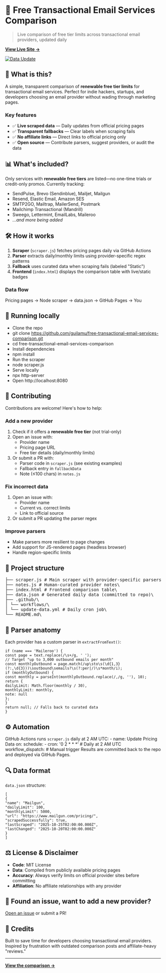 # 📧 Free Transactional Email Services Comparison

> Live comparison of free tier limits across transactional email providers, updated daily

**[View Live Site →](https://guilamu.github.io/free-transactional-email-services-comparison/)**

[![Data Update](https://github.com/guilamu/free-transactional-email-services-comparison/actions/workflows/update-data.yml/badge.svg)](https://github.com/guilamu/free-transactional-email-services-comparison/actions)

## 🎯 What is this?

A simple, transparent comparison of **renewable free tier limits** for transactional email services. Perfect for indie hackers, startups, and developers choosing an email provider without wading through marketing pages.

### Key features
- ✅ **Live scraped data** — Daily updates from official pricing pages
- ✅ **Transparent fallbacks** — Clear labels when scraping fails
- ✅ **No affiliate links** — Direct links to official pricing only
- ✅ **Open source** — Contribute parsers, suggest providers, or audit the data

## 📊 What's included?

Only services with **renewable free tiers** are listed—no one-time trials or credit-only promos. Currently tracking:

- SendPulse, Brevo (Sendinblue), Mailjet, Mailgun
- Resend, Elastic Email, Amazon SES
- SMTP2GO, Mailtrap, MailerSend, Postmark
- Mailchimp Transactional (Mandrill)
- Sweego, Lettermint, EmailLabs, Maileroo
- *...and more being added*

## 🛠️ How it works

1. **Scraper** (`scraper.js`) fetches pricing pages daily via GitHub Actions
2. **Parser** extracts daily/monthly limits using provider-specific regex patterns
3. **Fallback** uses curated data when scraping fails (labeled "Static")
4. **Frontend** (`index.html`) displays the comparison table with live/static badges

### Data flow
Pricing pages → Node scraper → data.json → GitHub Pages → You


## 🚀 Running locally

- Clone the repo
- git clone https://github.com/guilamu/free-transactional-email-services-comparison.git
- cd free-transactional-email-services-comparison
- Install dependencies
- npm install
- Run the scraper
- node scraper.js
- Serve locally
- npx http-server
- Open http://localhost:8080

## 🤝 Contributing

Contributions are welcome! Here's how to help:

### Add a new provider

1. Check if it offers a **renewable free tier** (not trial-only)
2. Open an issue with:
   - Provider name
   - Pricing page URL
   - Free tier details (daily/monthly limits)
3. Or submit a PR with:
   - Parser code in `scraper.js` (see existing examples)
   - Fallback entry in `fallbackData`
   - Note (≤100 chars) in `notes.js`

### Fix incorrect data

1. Open an issue with:
   - Provider name
   - Current vs. correct limits
   - Link to official source
2. Or submit a PR updating the parser regex

### Improve parsers

- Make parsers more resilient to page changes
- Add support for JS-rendered pages (headless browser)
- Handle region-specific limits

## 📂 Project structure
<pre>
├── scraper.js # Main scraper with provider-specific parsers\
├── notes.js # Human-curated provider notes\
├── index.html # Frontend comparison table\
├── data.json # Generated daily data (committed to repo)\
├── .github/\
│ └── workflows/\
│ └── update-data.yml # Daily cron job\
└── README.md\
</pre>

## 🧩 Parser anatomy

Each provider has a custom parser in `extractFromText()`:
```// Example: Maileroo parser
if (name === 'Maileroo') {
const page = text.replace(/\s+/g, ' ');
// Target "up to 3,000 outbound emails per month"
const monthlyOutbound = page.match(/up\sto\s(\d{1,3}(?:,\d{3}))\soutbound\semails?\s(?:per|/)\s*month/i);
if (monthlyOutbound) {
const monthly = parseInt(monthlyOutbound.replace(/,/g, ''), 10);
return {
dailyLimit: Math.floor(monthly / 30),
monthlyLimit: monthly,
note: null
};
}
return null; // Falls back to curated data
}
```
## ⚙️ Automation

GitHub Actions runs `scraper.js` daily at 2 AM UTC: - name: Update Pricing Data on: schedule: - cron: '0 2 * * *' # Daily at 2 AM UTC workflow_dispatch: # Manual trigger Results are committed back to the repo and deployed via GitHub Pages.

## 🔍 Data format

`data.json` structure:
```
[
{
"name": "Mailgun",
"dailyLimit": 100,
"monthlyLimit": 5000,
"url": "https://www.mailgun.com/pricing/",
"scrapedSuccessfully": true,
"lastScraped": "2025-10-25T02:00:00.000Z",
"lastChanged": "2025-10-20T02:00:00.000Z"
}
]
```

## ⚖️ License & Disclaimer

- **Code**: MIT License
- **Data**: Compiled from publicly available pricing pages
- **Accuracy**: Always verify limits on official provider sites before committing
- **Affiliation**: No affiliate relationships with any provider

## 🐛 Found an issue, want to add a new provider?

[Open an issue](https://github.com/guilamu/free-transactional-email-services-comparison/issues/new/choose) or submit a PR!

## 🙏 Credits

Built to save time for developers choosing transactional email providers. Inspired by frustration with outdated comparison posts and affiliate-heavy "reviews."

---

**[View the comparison →](https://guilamu.github.io/free-transactional-email-services-comparison/)**
